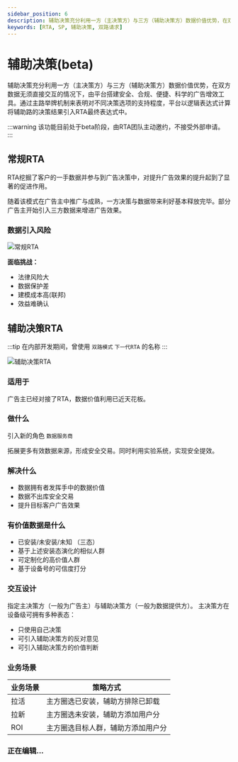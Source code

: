 ```yaml
---
sidebar_position: 6
description: 辅助决策充分利用一方（主决策方）与三方（辅助决策方）数据价值优势，在双方数据无须直接交互的情况下，由平台搭建安全、合规、便捷、科学的广告增效工具。通过主路举牌机制来表明对不同决策选项的支持程度，平台以逻辑表达式计算将辅助路的决策结果引入RTA最终表达式中。
keywords: [RTA, SP, 辅助决策, 双路请求]
---
```


# 辅助决策(beta)

辅助决策充分利用一方（主决策方）与三方（辅助决策方）数据价值优势，在双方数据无须直接交互的情况下，由平台搭建安全、合规、便捷、科学的广告增效工具。通过主路举牌机制来表明对不同决策选项的支持程度，平台以逻辑表达式计算将辅助路的决策结果引入RTA最终表达式中。

:::warning
该功能目前处于beta阶段，由RTA团队主动邀约，不接受外部申请。
:::

## 常规RTA

RTA挖掘了客户的一手数据并参与到广告决策中，对提升广告效果的提升起到了显著的促进作用。

随着该模式在广告主中推广与成熟，一方决策与数据带来利好基本释放完毕。部分广告主开始引入三方数据来增进广告效果。

### 数据引入风险

![常规RTA](/img/sp1.png)

**面临挑战：**
* 法律风险大
* 数据保护差
* 建模成本高(联邦)
* 效益难确认

## 辅助决策RTA

:::tip
在内部开发期间，曾使用 `双路模式` `下一代RTA` 的名称
:::

![辅助决策RTA](/img/sp2.png)

### 适用于

广告主已经对接了RTA，数据价值利用已近天花板。

### 做什么

引入新的角色 `数据服务商`

拓展更多有效数据来源，形成安全交易。同时利用实验系统，实现安全提效。

### 解决什么

* 数据拥有者发挥手中的数据价值
* 数据不出库安全交易
* 提升目标客户广告效果

### 有价值数据是什么

* 已安装/未安装/未知 （三态）
* 基于上述安装态演化的相似人群
* 可定制化的高价值人群
* 基于设备号的可信度打分

### 交互设计

指定主决策方（一般为广告主）与辅助决策方（一般为数据提供方）。
主决策方在设备级可拥有多种表态：
* 只使用自己决策
* 可引入辅助决策方的反对意见
* 可引入辅助决策方的价值判断

### 业务场景
| 业务场景 | 策略方式 |
| -- | -- |
| 拉活 | 主方圈选已安装，辅助方排除已卸载 |
| 拉新 | 主方圈选未安装，辅助方添加用户分 |
| ROI | 主方圈选目标人群，辅助方添加用户分 |

### 正在编辑...